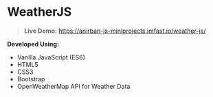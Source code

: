 # WeatherJS

>__Live Demo:__ https://anirban-js-miniprojects.imfast.io/weather-js/

__Developed Using:__

* Vanilla JavaScript (ES6)
* HTML5
* CSS3
* Bootstrap
* OpenWeatherMap API for Weather Data
